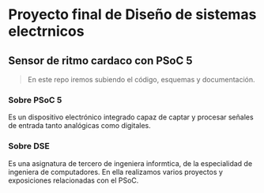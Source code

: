 # Proyecto final de Diseño de sistemas electrnicos
## Sensor de ritmo cardaco con PSoC 5


> En este repo iremos subiendo el código, esquemas y documentación.  

### Sobre PSoC 5
Es un dispositivo electrónico integrado capaz de captar y procesar señales de entrada tanto analógicas como digitales.

### Sobre DSE
Es una asignatura de tercero de ingeniera informtica, de la especialidad de ingeniera de computadores. En ella realizamos varios proyectos y exposiciones relacionadas con el PSoC.
